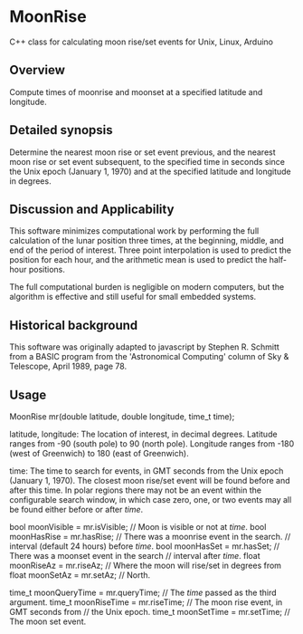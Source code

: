 # MoonRise
C++ class for calculating moon rise/set events for Unix, Linux, Arduino

## Overview
Compute times of moonrise and moonset at a specified latitude and longitude.

## Detailed synopsis
Determine the nearest moon rise or set event previous, and the nearest
moon rise or set event subsequent, to the specified time in seconds since the
Unix epoch (January 1, 1970) and at the specified latitude and longitude in
degrees.

## Discussion and Applicability
This software minimizes computational work by performing the full calculation
of the lunar position three times, at the beginning, middle, and end of the
period of interest.  Three point interpolation is used to predict the position
for each hour, and the arithmetic mean is used to predict the half-hour positions.

The full computational burden is negligible on modern computers, but the
algorithm is effective and still useful for small embedded systems.

## Historical background
This software was originally adapted to javascript by Stephen R. Schmitt
from a BASIC program from the 'Astronomical Computing' column of Sky & Telescope,
April 1989, page 78.

## Usage

  MoonRise mr(double latitude, double longitude, time_t time);

  latitude, longitude:	The location of interest, in decimal degrees.
			Latitude ranges from -90 (south pole) to 90 (north pole).
			Longitude ranges from -180 (west of Greenwich) to
			 180 (east of Greenwich).

  time:			The time to search for events, in GMT seconds from the
			Unix epoch (January 1, 1970).
			The closest moon rise/set event will be found before
			and after this time.  In polar regions there may not
			be an event within the configurable search window,
			in which case zero, one, or two events may all be found
			either before or after *time*.

  bool moonVisible = mr.isVisible;	// Moon is visible or not at *time*.
  bool moonHasRise = mr.hasRise;	// There was a moonrise event in the search.
					// interval (default 24 hours) before *time*.
  bool moonHasSet = mr.hasSet;		// There was a moonset event in the search
					// interval after *time*.
  float moonRiseAz = mr.riseAz;		// Where the moon will rise/set in degrees from
  float moonSetAz = mr.setAz;		// North.

  time_t moonQueryTime = mr.queryTime;	// The *time* passed as the third argument.
  time_t moonRiseTime = mr.riseTime;	// The moon rise event, in GMT seconds from
					// the Unix epoch.
  time_t moonSetTime = mr.setTime;	// The moon set event.
